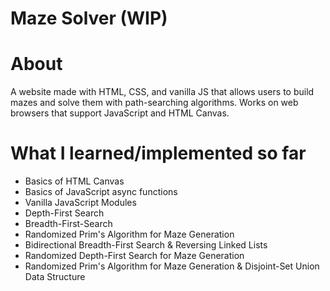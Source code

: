 # Maze Solver (WIP)

# About
A website made with HTML, CSS, and vanilla JS that allows users to build mazes and solve them with path-searching algorithms. Works on web browsers that support JavaScript and HTML Canvas. 

# What I learned/implemented so far
- Basics of HTML Canvas
- Basics of JavaScript async functions
- Vanilla JavaScript Modules
- Depth-First Search
- Breadth-First-Search
- Randomized Prim's Algorithm for Maze Generation
- Bidirectional Breadth-First Search & Reversing Linked Lists
- Randomized Depth-First Search for Maze Generation
- Randomized Prim's Algorithm for Maze Generation & Disjoint-Set Union Data Structure
